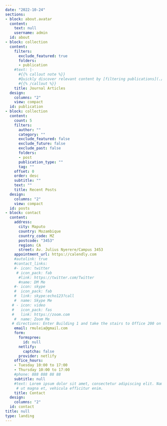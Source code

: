 ```yaml
---
date: "2022-10-24"
sections:
- block: about.avatar
  content:
    text: null
    username: admin
  id: about
- block: collection
  content:
    filters:
      exclude_featured: true
      folders:
      - publication
    #text: |-
      #{{% callout note %}}
      #Quickly discover relevant content by [filtering publications](./publication/).
      #{{% /callout %}}
    title: Journal Articles
  design:
    columns: "2"
    view: compact
  id: publication
- block: collection
  content:
    count: 5
    filters:
      author: ""
      category: ""
      exclude_featured: false
      exclude_future: false
      exclude_past: false
      folders:
      - post
      publication_type: ""
      tag: ""
    offset: 0
    order: desc
    subtitle: ""
    text: ""
    title: Recent Posts
  design:
    columns: "2"
    view: compact
  id: posts
- block: contact
  content:
    address:
      city: Maputo
      country: Mozambique
      country_code: MZ
      postcode: "3453"
      region: CA
      street: Av. Julius Nyerere/Campus 3453
    appointment_url: https://calendly.com
    #autolink: true
    #contact_links:
    #- icon: twitter
     # icon_pack: fab
      #link: https://twitter.com/Twitter
      #name: DM Me
    #- icon: skype
    #  icon_pack: fab
    #  link: skype:echo123?call
    #  name: Skype Me
   # - icon: video
   #   icon_pack: fas
   #   link: https://zoom.com
    #  name: Zoom Me
   # directions: Enter Building 1 and take the stairs to Office 200 on Floor 2
    email: rmuleia@gmail.com
    form:
      formspree:
        id: null
      netlify:
        captcha: false
      provider: netlify
    office_hours:
    - Tuesday 10:00 to 17:00
    - Thursday 10:00 to 17:00
    #phone: 888 888 88 88
    subtitle: null
    #text: Lorem ipsum dolor sit amet, consectetur adipiscing elit. Nam mi diam, venenatis
     # ut magna et, vehicula efficitur enim.
    title: Contact
  design:
    columns: "2"
  id: contact
title: null
type: landing
---
```

